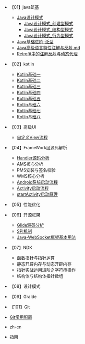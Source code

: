
* 【01】java筑基
  * [Java设计模式](【01】java筑基/Java设计模式/_sidebar.md) 
    * [Java设计模式_创建型模式](【01】java筑基/Java设计模式/Java设计模式_创建型模式.md)
    * [Java设计模式_结构型模式](【01】java筑基/Java设计模式/Java设计模式_结构型模式.md)
    * [Java设计模式_行为型模式](【01】java筑基/Java设计模式/Java设计模式_行为型模式.md)
  * [Java基础进阶-泛型](【01】java筑基/Java基础进阶-泛型.md)
  * [Java高级语言特性注解与反射.md](【01】java筑基/Java高级语言特性注解与反射.md)
  * [Retrofit中的注解反射与动态代理](【01】java筑基/Retrofit中的注解反射与动态代理.md)
  
* 【02】kotlin
  * [Kotlin基础一](/【02】kotlin/Kotlin基础一.md)
  * [Kotlin基础二](/【02】kotlin/Kotlin基础二.md)
  * [Kotlin基础三](/【02】kotlin/Kotlin基础三.md)
  * [Kotlin基础四](/【02】kotlin/Kotlin基础四.md)
  * [Kotlin基础五](/【02】kotlin/Kotlin基础五.md)
  * [Kotlin基础六](/【02】kotlin/Kotlin基础六.md)
  * [Kotlin基础七](/【02】kotlin/Kotlin基础七.md)
  * [Kotlin基础八](/【02】kotlin/Kotlin基础八.md)


* 【03】高级UI
  * [自定义View流程](【03】高级UI/自定义View流程.md)
* 【04】FrameWork层源码解析
  
  * [ Handler源码分析](/【04】FrameWork层源码解析/Handler源码分析.md)
  * AMS核心分析
  * PMS安装与签名校验
  * WMS核心分析 
  * [Android系统启动流程](/【04】FrameWork层源码解析/Android系统启动流程.md)
  * [Activity启动流程](【04】FrameWork层源码解析/Activity启动流程.md)
  * [startActivity启动原理](【04】FrameWork层源码解析/Activity启动流程.md)
* 【05】性能优化
* 【06】开源框架
  * [Glide源码分析](【06】开源框架/Glide源码分析.md)
  * [SPI机制](【06】开源框架/SPI机制.md)
  * [Java-WebSocket框架基本用法](【06】开源框架/Java-WebSocket框架基本用法.md)
* 【07】NDK
  * 函数指针与指针运算
  * 静态开辟内存与动态开辟内存
  * 指针实战运用进阶之字符串操作
  * 结构体与结构体指针数组
* 【08】设计模式
* 【09】Gralde
*  【101】Git
  * [Git常用配置](【101】Git/Git常用配置.md)
* zh-cn
* [指南](/guide.md)